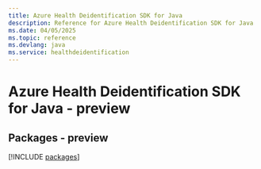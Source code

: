 ```yaml
---
title: Azure Health Deidentification SDK for Java
description: Reference for Azure Health Deidentification SDK for Java
ms.date: 04/05/2025
ms.topic: reference
ms.devlang: java
ms.service: healthdeidentification
---
```

# Azure Health Deidentification SDK for Java - preview
## Packages - preview
[!INCLUDE [packages](health-deidentification-index.md)]